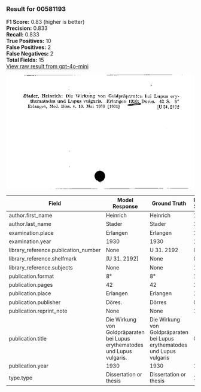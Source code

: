 ### Result for 00581193
**F1 Score:** 0.83 (higher is better)<br>**Precision:** 0.833<br>**Recall:** 0.833<br>**True Positives:** 10<br>**False Positives:** 2<br>**False Negatives:** 2<br>**Total Fields:** 15<br>[View raw result from gpt-4o-mini](https://github.com/RISE-UNIBAS/humanities_data_benchmark/blob/main/results/2025-09-02/T0164/request_T0164_00581193.json)

<img src="https://github.com/RISE-UNIBAS/humanities_data_benchmark/blob/main/benchmarks/zettelkatalog/images/00581193.jpg?raw=true" alt="00581193" width="600px">

| Field | Model Response | Ground Truth | Fuzzy Score | Match |
|-------|----------------|--------------|-------------|-------|
| author.first_name | Heinrich | Heinrich | 1.000 | ✅ |
| author.last_name | Stader | Stader | 1.000 | ✅ |
| examination.place | Erlangen | Erlangen | 1.000 | ✅ |
| examination.year | 1930 | 1930 | 1.000 | ✅ |
| library_reference.publication_number | None | U 31. 2192 | 0.000 | ❌ |
| library_reference.shelfmark | [U 31. 2192] | None | 0.000 | ❌ |
| library_reference.subjects | None | None | 1.000 | ✅ |
| publication.format | 8° | 8° | 1.000 | ✅ |
| publication.pages | 42 | 42 | 1.000 | ✅ |
| publication.place | Erlangen | Erlangen | 1.000 | ✅ |
| publication.publisher | Döres. | Dörres | 0.833 | ❌ |
| publication.reprint_note | None | None | 1.000 | ✅ |
| publication.title | Die Wirkung von Goldpräparaten bei Lupus erythematodes und Lupus vulgaris. | Die Wirkung von Goldpräparaten bei Lupus erythematodes und Lupus vulgaris | 0.993 | ✅ |
| publication.year | 1930 | 1930 | 1.000 | ✅ |
| type.type | Dissertation or thesis | Dissertation or thesis | 1.000 | ✅ |
